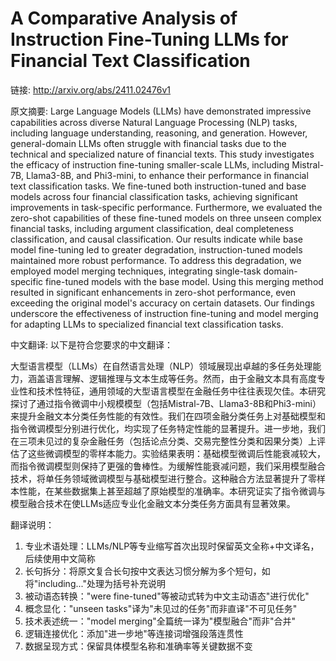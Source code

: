 # A Comparative Analysis of Instruction Fine-Tuning LLMs for Financial Text Classification

链接: http://arxiv.org/abs/2411.02476v1

原文摘要:
Large Language Models (LLMs) have demonstrated impressive capabilities across
diverse Natural Language Processing (NLP) tasks, including language
understanding, reasoning, and generation. However, general-domain LLMs often
struggle with financial tasks due to the technical and specialized nature of
financial texts. This study investigates the efficacy of instruction
fine-tuning smaller-scale LLMs, including Mistral-7B, Llama3-8B, and Phi3-mini,
to enhance their performance in financial text classification tasks. We
fine-tuned both instruction-tuned and base models across four financial
classification tasks, achieving significant improvements in task-specific
performance. Furthermore, we evaluated the zero-shot capabilities of these
fine-tuned models on three unseen complex financial tasks, including argument
classification, deal completeness classification, and causal classification.
Our results indicate while base model fine-tuning led to greater degradation,
instruction-tuned models maintained more robust performance. To address this
degradation, we employed model merging techniques, integrating single-task
domain-specific fine-tuned models with the base model. Using this merging
method resulted in significant enhancements in zero-shot performance, even
exceeding the original model's accuracy on certain datasets. Our findings
underscore the effectiveness of instruction fine-tuning and model merging for
adapting LLMs to specialized financial text classification tasks.

中文翻译:
以下是符合您要求的中文翻译：

大型语言模型（LLMs）在自然语言处理（NLP）领域展现出卓越的多任务处理能力，涵盖语言理解、逻辑推理与文本生成等任务。然而，由于金融文本具有高度专业性和技术性特征，通用领域的大型语言模型在金融任务中往往表现欠佳。本研究探讨了通过指令微调中小规模模型（包括Mistral-7B、Llama3-8B和Phi3-mini）来提升金融文本分类任务性能的有效性。我们在四项金融分类任务上对基础模型和指令微调模型分别进行优化，均实现了任务特定性能的显著提升。进一步地，我们在三项未见过的复杂金融任务（包括论点分类、交易完整性分类和因果分类）上评估了这些微调模型的零样本能力。实验结果表明：基础模型微调后性能衰减较大，而指令微调模型则保持了更强的鲁棒性。为缓解性能衰减问题，我们采用模型融合技术，将单任务领域微调模型与基础模型进行整合。这种融合方法显著提升了零样本性能，在某些数据集上甚至超越了原始模型的准确率。本研究证实了指令微调与模型融合技术在使LLMs适应专业化金融文本分类任务方面具有显著效果。

翻译说明：
1. 专业术语处理：LLMs/NLP等专业缩写首次出现时保留英文全称+中文译名，后续使用中文简称
2. 长句拆分：将原文复合长句按中文表达习惯分解为多个短句，如将"including..."处理为括号补充说明
3. 被动语态转换："were fine-tuned"等被动式转为中文主动语态"进行优化"
4. 概念显化："unseen tasks"译为"未见过的任务"而非直译"不可见任务"
5. 技术表述统一："model merging"全篇统一译为"模型融合"而非"合并"
6. 逻辑连接优化：添加"进一步地"等连接词增强段落连贯性
7. 数据呈现方式：保留具体模型名称和准确率等关键数据不变
